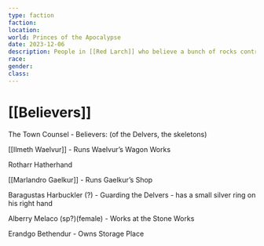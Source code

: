 ```yaml
---
type: faction
faction: 
location: 
world: Princes of the Apocalypse
date: 2023-12-06
description: People in [[Red Larch]] who believe a bunch of rocks control fate
race: 
gender: 
class:
---
```

# [[Believers]]

The Town Counsel - Believers: (of the Delvers, the skeletons)

[[Ilmeth Waelvur]] - Runs Waelvur’s Wagon Works

Rotharr Hatherhand

[[Marlandro Gaelkur]] - Runs Gaelkur’s Shop

Baragustas Harbuckler (?) - Guarding the Delvers - has a small silver ring on his right hand

Alberry Melaco (sp?)(female) - Works at the Stone Works

Erandgo Bethendur - Owns Storage Place